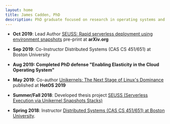 ```yaml
---
layout: home
title: James Cadden, PhD 
description: PhD graduate focused on research in operating systems and cloud computing 
---
```


- **Oct 2019**: Lead Author [SEUSS: Rapid serverless deployment using environment snapshots](http://arxiv.org/abs/1910.01558) pre-print at **arXiv.org**

- **Sep 2019**: Co-Instructor Distributed Systems (CAS CS 451/651) at Boston University 

- **Aug 2019: Completed PhD defense "Enabling Elasticity in the Cloud Operating System"**

- **May 2019**: Co-author [Unikernels: The Next Stage of Linux's Dominance](https://dl.acm.org/citation.cfm?id=3321445) published at **HotOS 2019**

- **Summer/Fall 2018**: Developed thesis project [SEUSS (Serverless Execution via Unikernel Snapshots Stacks)](https://github.com/sesa/seuss)

- **Spring 2018**: Instructor [Distributed Systems (CAS CS 451/651) at Boston University](cs451).

